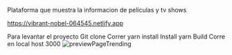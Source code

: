 Plataforma que muestra la informacion de películas y tv shows

https://vibrant-nobel-064545.netlify.app

Para levantar el proyecto
Git clone
Correr yarn install Install
yarn Build
Corre en local host 3000
![previewPageTrending](readmepreview.png "Vista previa del proyecto" )